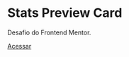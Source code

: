 # Stats Preview Card
Desafio do Frontend Mentor.

<a href="https://ericrdgs.github.io/Stats-Preview-Card/"> Acessar </a>
